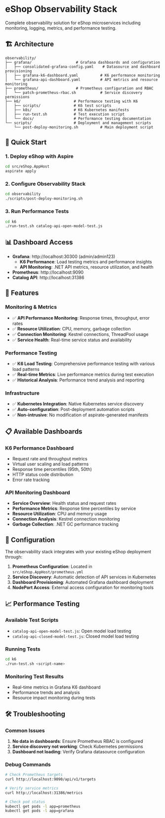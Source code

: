 # eShop Observability Stack

Complete observability solution for eShop microservices including monitoring, logging, metrics, and performance testing.

## 🏗️ Architecture

```
observability/
├── grafana/                    # Grafana dashboards and configuration
│   ├── consolidated-grafana-config.yaml    # Datasource and dashboard provisioning
│   ├── grafana-k6-dashboard.yaml          # K6 performance monitoring
│   └── grafana-api-dashboard.yaml         # API metrics and resource monitoring
├── prometheus/                 # Prometheus configuration and RBAC
│   └── patch-prometheus-rbac.sh           # Service discovery permissions
├── k6/                        # Performance testing with K6
│   ├── scripts/               # K6 test scripts
│   ├── k8s/                   # K6 Kubernetes manifests
│   ├── run-test.sh            # Test execution script
│   └── docs/                  # Performance testing documentation
└── scripts/                   # Deployment and management scripts
    └── post-deploy-monitoring.sh          # Main deployment script
```

## 🚀 Quick Start

### 1. Deploy eShop with Aspire
```bash
cd src/eShop.AppHost
aspirate apply
```

### 2. Configure Observability Stack
```bash
cd observability
./scripts/post-deploy-monitoring.sh
```

### 3. Run Performance Tests
```bash
cd k6
./run-test.sh catalog-api-open-model-test.js
```

## 📊 Dashboard Access

- **Grafana**: http://localhost:30300 (admin/admin123)
  - **K6 Performance**: Load testing metrics and performance insights
  - **API Monitoring**: .NET API metrics, resource utilization, and health
- **Prometheus**: http://localhost:9090
- **Catalog API**: http://localhost:31386

## 🎯 Features

### Monitoring & Metrics
- ✅ **API Performance Monitoring**: Response times, throughput, error rates
- ✅ **Resource Utilization**: CPU, memory, garbage collection
- ✅ **Connection Monitoring**: Kestrel connections, ThreadPool usage
- ✅ **Service Health**: Real-time service status and availability

### Performance Testing
- ✅ **K6 Load Testing**: Comprehensive performance testing with various load patterns
- ✅ **Real-time Metrics**: Live performance metrics during test execution
- ✅ **Historical Analysis**: Performance trend analysis and reporting

### Infrastructure
- ✅ **Kubernetes Integration**: Native Kubernetes service discovery
- ✅ **Auto-configuration**: Post-deployment automation scripts
- ✅ **Non-intrusive**: No modification of aspirate-generated manifests

## 📋 Available Dashboards

### K6 Performance Dashboard
- Request rate and throughput metrics
- Virtual user scaling and load patterns
- Response time percentiles (95th, 50th)
- HTTP status code distribution
- Error rate tracking

### API Monitoring Dashboard
- **Service Overview**: Health status and request rates
- **Performance Metrics**: Response time percentiles by service
- **Resource Utilization**: CPU and memory usage
- **Connection Analysis**: Kestrel connection monitoring
- **Garbage Collection**: .NET GC performance tracking

## 🔧 Configuration

The observability stack integrates with your existing eShop deployment through:

1. **Prometheus Configuration**: Located in `src/eShop.AppHost/prometheus.yml`
2. **Service Discovery**: Automatic detection of API services in Kubernetes
3. **Dashboard Provisioning**: Automated Grafana dashboard deployment
4. **NodePort Access**: External access configuration for monitoring tools

## 📈 Performance Testing

### Available Test Scripts
- `catalog-api-open-model-test.js`: Open model load testing
- `catalog-api-closed-model-test.js`: Closed model load testing

### Running Tests
```bash
cd k6
./run-test.sh <script-name>
```

### Monitoring Test Results
- Real-time metrics in Grafana K6 dashboard
- Performance trends and analysis
- Resource impact monitoring during tests

## 🛠️ Troubleshooting

### Common Issues
1. **No data in dashboards**: Ensure Prometheus RBAC is configured
2. **Service discovery not working**: Check Kubernetes permissions
3. **Dashboard not loading**: Verify Grafana datasource configuration

### Debug Commands
```bash
# Check Prometheus targets
curl http://localhost:9090/api/v1/targets

# Verify service metrics
curl http://localhost:31386/metrics

# Check pod status
kubectl get pods -l app=prometheus
kubectl get pods -l app=grafana
```